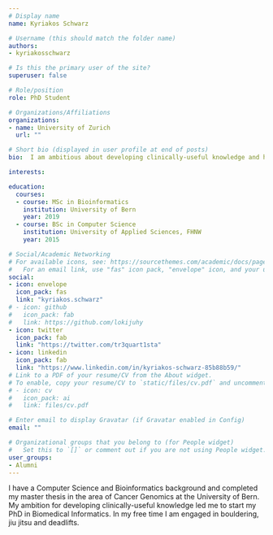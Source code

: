```yaml
---
# Display name
name: Kyriakos Schwarz

# Username (this should match the folder name)
authors:
- kyriakosschwarz

# Is this the primary user of the site?
superuser: false

# Role/position
role: PhD Student

# Organizations/Affiliations
organizations:
- name: University of Zurich
  url: ""

# Short bio (displayed in user profile at end of posts)
bio:  I am ambitious about developing clinically-useful knowledge and helping health professionals make use of patient-related data.

interests:

education:
  courses:
  - course: MSc in Bioinformatics
    institution: University of Bern
    year: 2019
  - course: BSc in Computer Science
    institution: University of Applied Sciences, FHNW
    year: 2015

# Social/Academic Networking
# For available icons, see: https://sourcethemes.com/academic/docs/page-builder/#icons
#   For an email link, use "fas" icon pack, "envelope" icon, and your uzh email up to before the '@'.
social:
- icon: envelope
  icon_pack: fas
  link: "kyriakos.schwarz"
# - icon: github
#   icon_pack: fab
#   link: https://github.com/lokijuhy
- icon: twitter
  icon_pack: fab
  link: "https://twitter.com/tr3quart1sta"
- icon: linkedin
  icon_pack: fab
  link: "https://www.linkedin.com/in/kyriakos-schwarz-85b88b59/"
# Link to a PDF of your resume/CV from the About widget.
# To enable, copy your resume/CV to `static/files/cv.pdf` and uncomment the lines below.
# - icon: cv
#   icon_pack: ai
#   link: files/cv.pdf

# Enter email to display Gravatar (if Gravatar enabled in Config)
email: ""

# Organizational groups that you belong to (for People widget)
#   Set this to `[]` or comment out if you are not using People widget.
user_groups:
- Alumni
---
```


I have a Computer Science and Bioinformatics background and completed my master thesis in the area of Cancer Genomics at the University of Bern. My ambition for developing clinically-useful knowledge led me to start my PhD in Biomedical Informatics. In my free time I am engaged in bouldering, jiu jitsu and deadlifts.

